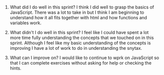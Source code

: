 1. What did I do well in this sprint?
I think I did well to grasp the basics of JavaScript.  There was a lot to take in but I think I am beginning to understand how it all fits together with html and how functions and variables work.

2. What didn't I do well in this sprint?
I feel like I could have spent a lot more time fully understanding the concepts that we touched on in this sprint.  Although I feel like my basic understanding of the concepts is improving I have a lot of work to do in understanding the snytax. 

3. What can I improve on?
I would like to continue to wprk on JavaScript so that I can complete exercises without asking for help or checking the hints.